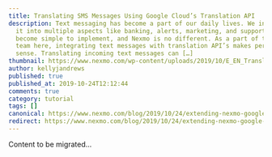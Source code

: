```yaml
---
title: Translating SMS Messages Using Google Cloud’s Translation API
description: Text messaging has become a part of our daily lives. We integrate
  it into multiple aspects like banking, alerts, marketing, and support. It has
  become simple to implement, and Nexmo is no different. As a part of the Extend
  team here, integrating text messages with translation API’s makes perfect
  sense. Translating incoming text messages can […]
thumbnail: https://www.nexmo.com/wp-content/uploads/2019/10/E_EN_Translate-SMS_1200x600.png
author: kellyjandrews
published: true
published_at: 2019-10-24T12:12:44
comments: true
category: tutorial
tags: []
canonical: https://www.nexmo.com/blog/2019/10/24/extending-nexmo-google-cloud-translation-api-dr
redirect: https://www.nexmo.com/blog/2019/10/24/extending-nexmo-google-cloud-translation-api-dr
---
```

Content to be migrated...
